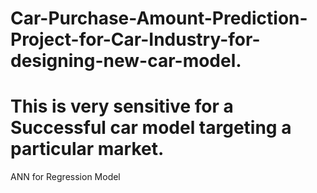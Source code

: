 # Car-Purchase-Amount-Prediction-Project-for-Car-Industry-for-designing-new-car-model.
# This is very sensitive for a Successful car model targeting a particular market.
ANN for Regression Model
